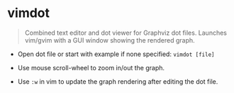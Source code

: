 # vimdot

> Combined text editor and dot viewer for Graphviz dot files.
> Launches vim/gvim with a GUI window showing the rendered graph.

- Open dot file or start with example if none specified:
`vimdot [file]`

- Use mouse scroll-wheel to zoom in/out the graph.

- Use `:w` in vim to update the graph rendering after editing the dot file.
